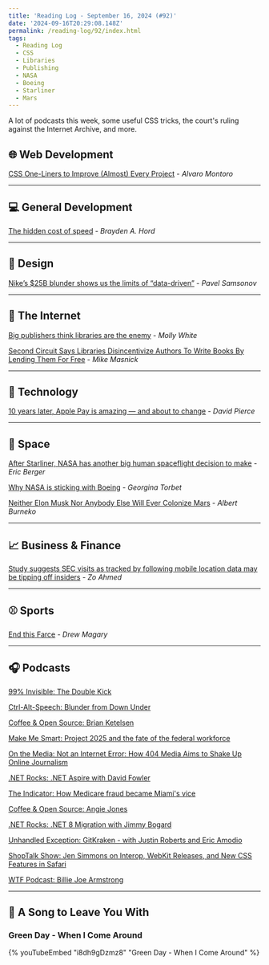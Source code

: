 ```yaml
---
title: 'Reading Log - September 16, 2024 (#92)'
date: '2024-09-16T20:29:08.148Z'
permalink: /reading-log/92/index.html
tags:
  - Reading Log
  - CSS
  - Libraries
  - Publishing
  - NASA
  - Boeing
  - Starliner
  - Mars
---
```


A lot of podcasts this week, some useful CSS tricks, the court's ruling against the Internet Archive, and more.
<!-- excerpt -->

## 🌐 Web Development

[CSS One-Liners to Improve (Almost) Every Project](https://alvaromontoro.com/blog/68055/ten-css-one-liners-for-almost-every-project) - *Alvaro Montoro*

---

## 💻 General Development

[The hidden cost of speed](https://stackoverflow.blog/2024/09/05/the-hidden-cost-of-speed/) - *Brayden A. Hord*

---

## 🎨 Design

[Nike’s $25B blunder shows us the limits of “data-driven”](https://uxdesign.cc/nikes-25b-blunder-shows-us-the-limits-of-data-driven-ad30b6e3d938) - *Pavel Samsonov*

---

## 📡 The Internet

[Big publishers think libraries are the enemy](https://www.citationneeded.news/hachette-v-internet-archive/) - *Molly White*

[Second Circuit Says Libraries Disincentivize Authors To Write Books By Lending Them For Free](https://www.techdirt.com/2024/09/05/second-circuit-says-libraries-disincentivize-authors-to-write-books-by-lending-them-for-free/) - *Mike Masnick*

---

## 🔌 Technology

[10 years later, Apple Pay is amazing — and about to change](https://www.theverge.com/2024/9/5/24235874/apple-pay-10-years-open-nfc-ios) - *David Pierce*

---

## 🚀 Space

[After Starliner, NASA has another big human spaceflight decision to make](https://arstechnica.com/space/2024/09/after-starliner-nasa-has-another-big-human-spaceflight-decision-to-make/) - *Eric Berger*

[Why NASA is sticking with Boeing](https://www.theverge.com/2024/9/12/24241904/boeing-starliner-nasa-iss-spacex-crew-dragon) - *Georgina Torbet*

[Neither Elon Musk Nor Anybody Else Will Ever Colonize Mars](https://defector.com/neither-elon-musk-nor-anybody-else-will-ever-colonize-mars) - *Albert Burneko*

---

## 📈 Business & Finance

[Study suggests SEC visits as tracked by following mobile location data may be tipping off insiders](https://www.techspot.com/news/104722-study-suggests-sec-visits-may-tipping-off-insiders.html) - *Zo Ahmed*

---

## ⚾️ Sports

[End this Farce](https://defector.com/end-this-farce) - *Drew Magary*

---

## 🎧 Podcasts

[99% Invisible: The Double Kick](https://99percentinvisible.org/episode/the-double-kick/)

[Ctrl-Alt-Speech: Blunder from Down Under](https://podcast.ctrlaltspeech.com/2315966/episodes/15750024-blunder-from-down-under)

[Coffee & Open Source: Brian Ketelsen](https://www.coffeeandopensource.com/guest/brian-ketelsen.html)

[Make Me Smart: Project 2025 and the fate of the federal workforce](https://www.marketplace.org/shows/make-me-smart/project-2025-and-the-fate-of-the-federal-workforce/)

[On the Media: Not an Internet Error: How 404 Media Aims to Shake Up Online Journalism](https://www.wnycstudios.org/podcasts/otm/articles/not-an-internet-error-how-404-media-aims-to-shake-up-online-journalism)

[.NET Rocks: .NET Aspire with David Fowler](https://www.dotnetrocks.com/details/1881)

[The Indicator: How Medicare fraud became Miami's vice](https://www.npr.org/2024/09/09/1198642620/miami-medicare-fraud-malcolm-gladwell)

[Coffee & Open Source: Angie Jones](https://www.coffeeandopensource.com/guest/angie-jones.html)

[.NET Rocks: .NET 8 Migration with Jimmy Bogard](https://www.dotnetrocks.com/details/1880)

[Unhandled Exception: GitKraken - with Justin Roberts and Eric Amodio](https://unhandledexceptionpodcast.com/posts/0064-gitkraken/)

[ShopTalk Show: Jen Simmons on Interop, WebKit Releases, and New CSS Features in Safari](https://shoptalkshow.com/598/)

[WTF Podcast: Billie Joe Armstrong](https://www.wtfpod.com/podcast/episode-1503-billie-joe-armstrong)

---

## 🎵 A Song to Leave You With

<h3 class="music">Green Day - When I Come Around</h3>

{% youTubeEmbed "i8dh9gDzmz8" "Green Day - When I Come Around" %}

